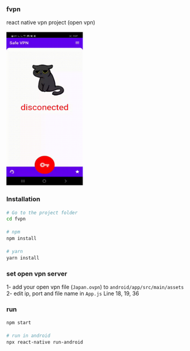 ### fvpn
react native vpn project (open vpn)
<br>
<br>
<img src="https://github.com/fploit/fvpn/blob/main/fvpn.gif" width="200" height="400">
### Installation
```sh
# Go to the project folder
cd fvpn
 
# npm
npm install
 
# yarn
yarn install
```

### set open vpn server
1- add your open vpn file (```Japan.ovpn```) to ```android/app/src/main/assets```
<br>
2- edit ip, port and file name in ```App.js``` Line 18, 19, 36

### run
```sh
npm start

# run in android
npx react-native run-android
```
